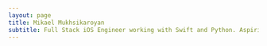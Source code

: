 ```yaml
---
layout: page
title: Mikael Mukhsikaroyan
subtitle: Full Stack iOS Engineer working with Swift and Python. Aspiring Wizard studying Computer Science.
---
```

